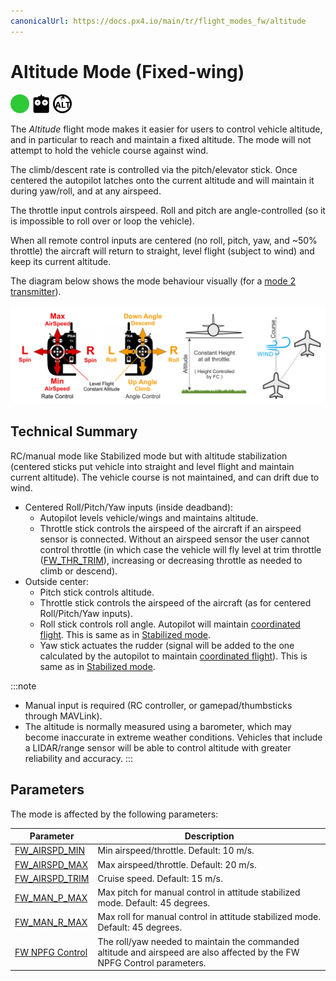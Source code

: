 ```yaml
---
canonicalUrl: https://docs.px4.io/main/tr/flight_modes_fw/altitude
---
```


# Altitude Mode (Fixed-wing)

[<img src="../../assets/site/difficulty_easy.png" title="Easy to fly" width="30px" />](../getting_started/flight_modes.md#key_difficulty)&nbsp;[<img src="../../assets/site/remote_control.svg" title="Manual/Remote control required" width="30px" />](../getting_started/flight_modes.md#key_manual)&nbsp;[<img src="../../assets/site/altitude_icon.svg" title="Altitude required (e.g. Baro, Rangefinder)" width="30px" />](../getting_started/flight_modes.md#altitude_only)

The *Altitude* flight mode makes it easier for users to control vehicle altitude, and in particular to reach and maintain a fixed altitude. The mode will not attempt to hold the vehicle course against wind.

The climb/descent rate is controlled via the pitch/elevator stick. Once centered the autopilot latches onto the current altitude and will maintain it during yaw/roll, and at any airspeed.

The throttle input controls airspeed.  Roll and pitch are angle-controlled (so it is impossible to roll over or loop the vehicle).

When all remote control inputs are centered (no roll, pitch, yaw, and ~50% throttle) the aircraft will return to straight, level flight (subject to wind) and keep its current altitude.

The diagram below shows the mode behaviour visually (for a [mode 2 transmitter](../getting_started/rc_transmitter_receiver.md#transmitter_modes)).

![Altitude Control FW](../../assets/flight_modes/altitude_control_mode_fw.png)

## Technical Summary

RC/manual mode like Stabilized mode but with altitude stabilization (centered sticks put vehicle into straight and level flight and maintain current altitude). The vehicle course is not maintained, and can drift due to wind.

* Centered Roll/Pitch/Yaw inputs (inside deadband):
  * Autopilot levels vehicle/wings and maintains altitude.
  * Throttle stick controls the airspeed of the aircraft if an airspeed sensor is connected. Without an airspeed sensor the user cannot control throttle (in which case the vehicle will fly level at trim throttle ([FW_THR_TRIM](../advanced_config/parameter_reference.md#FW_THR_TRIM)), increasing or decreasing throttle as needed to climb or descend).
* Outside center:
  * Pitch stick controls altitude.
  * Throttle stick controls the airspeed of the aircraft (as for centered Roll/Pitch/Yaw inputs).
  * Roll stick controls roll angle. Autopilot will maintain [coordinated flight](https://en.wikipedia.org/wiki/Coordinated_flight). This is same as in [Stabilized mode](../flight_modes_fw/stabilized.md).
  * Yaw stick actuates the rudder (signal will be added to the one calculated by the autopilot to maintain [coordinated flight](https://en.wikipedia.org/wiki/Coordinated_flight)). This is same as in [Stabilized mode](../flight_modes_fw/stabilized.md).

:::note

* Manual input is required (RC controller, or gamepad/thumbsticks through MAVLink).
* The altitude is normally measured using a barometer, which may become inaccurate in extreme weather conditions. Vehicles that include a LIDAR/range sensor will be able to control altitude with greater reliability and accuracy.
:::


## Parameters

The mode is affected by the following parameters:

| Parameter                                                                                             | Description                                                                                                              |
| ----------------------------------------------------------------------------------------------------- | ------------------------------------------------------------------------------------------------------------------------ |
| <a id="FW_AIRSPD_MIN"></a>[FW_AIRSPD_MIN](../advanced_config/parameter_reference.md#FW_AIRSPD_MIN)   | Min airspeed/throttle. Default: 10 m/s.                                                                                  |
| <a id="FW_AIRSPD_MAX"></a>[FW_AIRSPD_MAX](../advanced_config/parameter_reference.md#FW_AIRSPD_MAX)   | Max airspeed/throttle. Default: 20 m/s.                                                                                  |
| <a id="FW_AIRSPD_TRIM"></a>[FW_AIRSPD_TRIM](../advanced_config/parameter_reference.md#FW_AIRSPD_TRIM) | Cruise speed. Default: 15 m/s.                                                                                           |
| <a id="FW_MAN_P_MAX"></a>[FW_MAN_P_MAX](../advanced_config/parameter_reference.md#FW_MAN_P_MAX)     | Max pitch for manual control in attitude stabilized mode. Default: 45 degrees.                                           |
| <a id="FW_MAN_R_MAX"></a>[FW_MAN_R_MAX](../advanced_config/parameter_reference.md#FW_MAN_R_MAX)     | Max roll for manual control in attitude stabilized mode. Default: 45 degrees.                                            |
| <a id="FW_NPFG_CONTROL"></a>[FW NPFG Control](../advanced_config/parameter_reference.md#fw-npfg-control) | The roll/yaw needed to maintain the commanded altitude and airspeed are also affected by the FW NPFG Control parameters. |



<!-- 
FW notes: 
FW position controller is basically 2 independent pieces
* L1 is for navigation - determines the roll and yaw needed to achieve the desired waypoint (or loiter)
* TECS is for speed and height control - determines throttle and elevator position needed to achieve the commanded altitude and airspeed
Overall that gives you an attitude setpoint (roll, pitch, yaw) and throttle which is sent off to the attitude controller
-->
